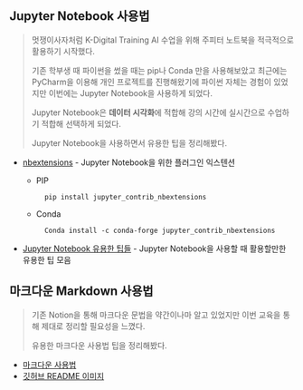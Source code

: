 ## Jupyter Notebook 사용법
> 멋쟁이사자처럼 K-Digital Training AI 수업을 위해 주피터 노트북을 적극적으로 활용하기 시작했다.
>
> 기존 학부생 때 파이썬을 썼을 때는 pip나 Conda 만을 사용해보았고 최근에는 PyCharm을 이용해 개인 프로젝트를 진행해왔기에 파이썬 자체는 경험이 있었지만 이번에는 Jupyter Notebook을 사용하게 되었다. 
>
> Jupyter Notebook은 **데이터 시각화**에 적합해 강의 시간에 실시간으로 수업하기 적합해 선택하게 되었다.
>
> Jupyter Notebook을 사용하면서 유용한 팁을 정리해봤다.

* [nbextensions](https://jupyter-contrib-nbextensions.readthedocs.io/en/latest/install.html) - Jupyter Notebook을 위한 플러그인 익스텐션
    + PIP

            pip install jupyter_contrib_nbextensions
    
    + Conda

            Conda install -c conda-forge jupyter_contrib_nbextensions

* [Jupyter Notebook 유용한 팁들](https://john-analyst.medium.com/%EC%A3%BC%ED%94%BC%ED%84%B0-%EB%85%B8%ED%8A%B8%EB%B6%81%EC%9D%98-%EA%BF%80%ED%8C%81%EB%93%A4-4a40d406f07e) - Jupyter Notebook을 사용할 때 활용할만한 유용한 팁 모음




## 마크다운 Markdown 사용법 
> 기존 Notion을 통해 마크다운 문법을 약간이나마 알고 있었지만 이번 교육을 통해 제대로 정리할 필요성을 느꼈다.
>
> 유용한 마크다운 사용법 팁을 정리해봤다.

* [마크다운 사용법](https://gist.github.com/ihoneymon/652be052a0727ad59601)
* [깃허브 README 이미지](https://worthpreading.tistory.com/83)